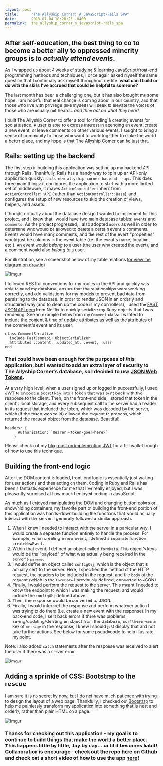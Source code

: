 ```yaml
---
layout: post
title:      "The Allyship Corner: A JavaScript-Rails SPA"
date:       2020-07-04 18:28:26 -0400
permalink:  the_allyship_corner_a_javascript-rails_spa
---
```



## After self-education, the best thing to do to become a better ally to oppressed minority groups is to *actually attend events*.

As I wrapped up about 4 weeks of studying & learning JavaScript/front-end programming methods and techniques, I once again asked myself the same question that I continually ask myself throughout my life: **what can I build or do with the skills I've accrued that could be helpful to someone?**

The last month has been a challenging one, but it has also brought me some hope. I am hopeful that real change is coming about in our country, and that those who live with privilege (like myself) will seek to elevate the voices of those who are usually not heard... *and then act on what they hear!*

I built The Allyship Corner to offer a tool for finding & creating events for social justice. A user is able to express interest in attending an event, create a new event, or leave comments on other various events. I sought to bring a sense of community to those who want to work together to make the world a better place, and my hope is that The Allyship Corner can be just that. 

## Rails: setting up the backend
The first step in building this application was setting up my backend API through Rails. Thankfully, Rails has a handy way to spin up an API-only application quickly: `rails new allyship-corner-backend --api`. This does three main things: it configures the application to start with a more limited set of middleware, it makes `ActionController` inherit from `ActionController::API` (rather than `ActionController::Base`), and configures the setup of new resources to skip the creation of views, helpers, and assets. 

I thought critically about the database design I wanted to implement for this project, and I knew that I would have two main database tables: `events` and `comments`. As the project progressed, I also adopted `users` as well in order to determine who would be allowed to delete a certain event & comments. Events would have many comments, and the rest of the event "properties" would just be columns in the event table (i.e. the event's name, location, etc.). An event would *belong to* a user (the user who created the event), and a comment would also *belong to* a user. 

For illustration, see a screenshot below of my table relations ([or view the diagram on draw.io](https://drive.google.com/file/d/18r4SRUjjy32S6BiajRFGONx-3_5NtAov/view?usp=sharing))

![Imgur](https://i.imgur.com/Btqf5lY.png)

I followed RESTful conventions for my routes in the API and quickly was able to seed my database, ensure that the relationships were working correctly, and add validations for my models to prevent bad data from persisting to the database. In order to render JSON in an orderly and structured way (and to clean up the code in my controllers), I used the [FAST JSON API gem](https://github.com/Netflix/fast_jsonapi) from Netflix to quickly serialize my Ruby objects that I was rendering. See an example below from my `Comment` class: I wanted to include the content & time of update attributes as well as the attributes of the comment's event and its user. 

```
class CommentSerializer
  include FastJsonapi::ObjectSerializer
  attributes :content, :updated_at, :event, :user
end
```

### That could have been enough for the purposes of this application, but I wanted to add an extra layer of security to The Allyship Corner's database, so I decided to use [JSON Web Tokens](https://jwt.io/). 

At a very high level, when a user signed up or logged in successfully, I used JWT to encode a secret key into a token that was sent back with the response to the client. Then, on the front-end side, I stored that token in the client's local storage, and every subsequent call to the server had a header in its request that included the token, which was decoded by the server, which (if the token was valid) allowed the request to process, which returned the request object from the database. Beautiful! 

```
headers: {
      Authorization: `Bearer <token-goes-here>`
    }
```

Please check out my [blog post on implementing JWT](https://jkellyphilly.github.io/integrating_json_web_tokens_in_to_a_javascript-rails_application) for a full walk-through of how to use this technique. 

## Building the front-end logic
After the DOM content is loaded, front-end logic is essentially just waiting for user actions and then acting on them. Coding in Ruby and Rails has been a fantastic experience for me that I've really enjoyed, but I was pleasantly surprised at how much I enjoyed coding in JavaScript. 

As much as I enjoyed manipulating the DOM and changing button colors or show/hiding containers, my favorite part of building the front-end portion of this application was hands-down building the functions that would actually interact with the server. I generally followed a similar approach: 
1. When I knew I needed to interact with the server in a particular way, I would create a separate function entirely to handle the process. For example, when creating a new event, I defined a separate function `createNewEvent`. 
2. Within that event, I defined an object called `formData`. This object's keys would be the "payload" of what was actually being received in the server's `params`. 
3. I would define an object called `configObj`, which is the object that is actually sent to the server. Here, I specified the method of the HTTP request, the headers to be included in the request, and the `body` of the request (which is the `formData` I previously defined, converted to JSON)
4. Finally, I would perform the request to the server. This meant I needed to know the endpoint to which I was making the request, and would include the `configObj` defined above. 
5. Then, the response would be converted to JSON.
6. Finally, I would interpret the response and perform whatever action I was trying to do there (i.e. create a new event with the response). In my back-end code, I sent back errors if there was problems saving/updating/deleting an object from the database, so if there was a key of `message` in the response, I knew I should just display that and not take further actions. See below for some pseudocode to help illustrate my point.

Note: I also added `catch` statements after the response was received to alert the user if there was a server error. 

![Imgur](https://i.imgur.com/oNf6g3D.png)

## Adding a sprinkle of CSS: Bootstrap to the rescue
I am sure it is no secret by now, but I do not have much patience with trying to design the layout of a web page. Thankfully, I checked out [Bootstrap](https://getbootstrap.com/) to help me painlessly transform my application into something that is neat and orderly, rather than plain HTML on a page. 

![Imgur](https://i.imgur.com/1uMlS8f.png)

### Thanks for checking out this application - my goal is to continue to build things that make the world a better place. This happens little by little, day by day... until it becomes habit! Collaboration is encourage - check out the repo [here](https://github.com/jkellyphilly/allyship-corner) on Github and check out a short video of how to use the app [here](https://www.youtube.com/watch?v=Gcph4zjZFCQ&t=3s)!
